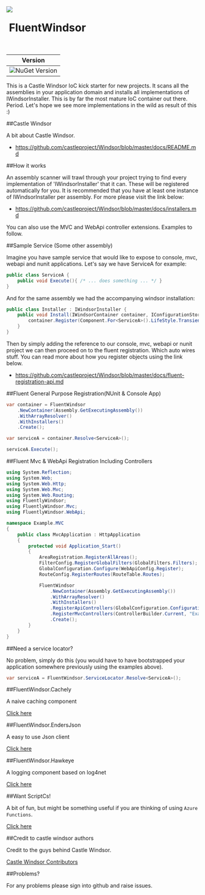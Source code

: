 <img align="left" src="https://avatars0.githubusercontent.com/u/7360948?v=3" />

&nbsp;FluentWindsor<br /><br />
=============

| Version |
|---------|
| ![NuGet Version](https://img.shields.io/nuget/v/FluentWindsor.svg) |


This is a Castle Windsor IoC kick starter for new projects. It scans all the assemblies in your application domain and installs all 
implementations of IWindsorInstaller. This is by far the most mature IoC container out there. Period. Let's hope we see more implementations 
in the wild as result of this :)

##Castle Windsor

A bit about Castle Windsor.

 - https://github.com/castleproject/Windsor/blob/master/docs/README.md

##How it works

An assembly scanner will trawl through your project trying to find every implementation of 'IWindsorInstaller' that it can. These will be 
registered automatically for you. It is recommended that you have at least one instance of IWindsorInstaller per assembly. For more please visit 
the link below:

 - https://github.com/castleproject/Windsor/blob/master/docs/installers.md

You can also use the MVC and WebApi controller extensions. Examples to follow.

##Sample Service (Some other assembly)

Imagine you have sample service that would like to expose to console, mvc, webapi and nunit applications. Let's say we have ServiceA
for example: 
	
``` csharp
public class ServiceA {
	public void Execute(){ /* ... does something ... */ }
}
``` 

And for the same assembly we had the accompanying windsor installation:

``` csharp
public class Installer : IWindsorInstaller {
	public void Install(IWindsorContainer container, IConfigurationStore store) {
        container.Register(Component.For<ServiceA>().LifeStyle.Transient);
    }
}
```

Then by simply adding the reference to our console, mvc, webapi or nunit project we can then proceed on to the fluent registration. Which
auto wires stuff. You can read more about how you register objects using the link below.

 - https://github.com/castleproject/Windsor/blob/master/docs/fluent-registration-api.md

##Fluent General Purpose Registration(NUnit & Console App)

``` csharp
var container = FluentWindsor
    .NewContainer(Assembly.GetExecutingAssembly())
    .WithArrayResolver()
    .WithInstallers()
    .Create();

var serviceA = container.Resolve<ServiceA>();

serviceA.Execute();
```

##Fluent Mvc & WebApi Registration Including Controllers 

``` csharp
using System.Reflection;
using System.Web;
using System.Web.Http;
using System.Web.Mvc;
using System.Web.Routing;
using FluentlyWindsor;
using FluentlyWindsor.Mvc;
using FluentlyWindsor.WebApi;

namespace Example.MVC
{
	public class MvcApplication : HttpApplication
	{
		protected void Application_Start()
		{
			AreaRegistration.RegisterAllAreas();
			FilterConfig.RegisterGlobalFilters(GlobalFilters.Filters);
			GlobalConfiguration.Configure(WebApiConfig.Register);
			RouteConfig.RegisterRoutes(RouteTable.Routes);

			FluentWindsor
				.NewContainer(Assembly.GetExecutingAssembly())
				.WithArrayResolver()
				.WithInstallers()
				.RegisterApiControllers(GlobalConfiguration.Configuration)
				.RegisterMvcControllers(ControllerBuilder.Current, "Example.MVC.Controllers", "Another.Namespace.For.Controllers")
				.Create();
		}
	}
}
```

##Need a service locator?

No problem, simply do this (you would have to have bootstrapped your application somewhere previously using the examples above). 

``` csharp
var serviceA = FluentWindsor.ServiceLocator.Resolve<ServiceA>();
```

##FluentWindsor.Cachely

A naive caching component

[Click here](https://github.com/cryosharp/fluentwindsor/blob/master/FluentWindsor.Cachely/README.md)

##FluentWindsor.EndersJson

A easy to use Json client

[Click here](https://github.com/cryosharp/fluentwindsor/blob/master/FluentWindsor.EndersJson/README.md)

##FluentWindsor.Hawkeye

A logging component based on log4net

[Click here](https://github.com/cryosharp/fluentwindsor/blob/master/FluentWindsor.Hawkeye/README.md)

##Want ScriptCs!

A bit of fun, but might be something useful if you are thinking of using `Azure Functions`. 

[Click here](https://github.com/cryosharp/fluentwindsor/wiki/Works-with-scriptcs!)

##Credit to castle windsor authors  

Credit to the guys behind Castle Windsor.

[Castle Windsor Contributors](https://github.com/castleproject/Windsor/graphs/contributors)

##Problems?

For any problems please sign into github and raise issues. 
